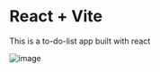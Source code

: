 # React + Vite
This is a to-do-list app built with react 

![image](https://github.com/nathan-nigussie/React-ToDoList-App/assets/91279474/a5821dd7-48a3-4eb0-ad60-8ca84745ea15)
